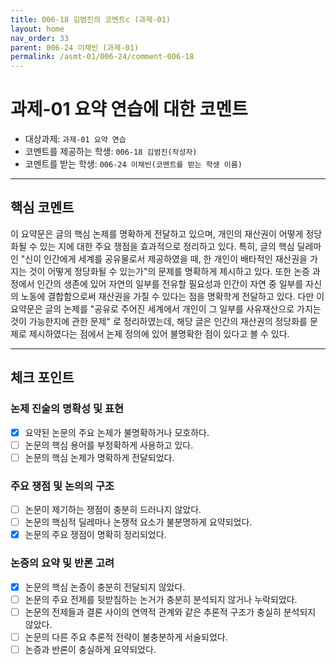 ```yaml
---
title: 006-18 김범진의 코멘트c (과제-01) 
layout: home
nav_order: 33
parent: 006-24 이채빈 (과제-01)
permalink: /asmt-01/006-24/comment-006-18
---
```


# 과제-01 요약 연습에 대한 코멘트

- 대상과제: `과제-01 요약 연습`  
- 코멘트를 제공하는 학생: `006-18 김범진(작성자)`  
- 코멘트를 받는 학생: `006-24 이채빈(코멘트를 받는 학생 이름)` 

---

## 핵심 코멘트

이 요약문은 글의 핵심 논제를 명확하게 전달하고 있으며, 개인의 재산권이 어떻게 정당화될 수 있는 지에 대한 주요 쟁점을 효과적으로 정리하고 있다. 특히, 글의 핵심 딜레마인 "신이 인간에게 세계를 공유물로서 제공하였을 때, 한 개인이 배타적인 재산권을 가지는 것이 어떻게 정당화될 수 있는가"의 문제를 명확하게 제시하고 있다. 또한 논증 과정에서 인간의 생존에 있어 자연의 일부를 전유할 필요성과 인간이 자연 중 일부를 자신의 노동에 결합함으로써 재산권을 가질 수 있다는 점을 명확학게 전달하고 있다. 다만 이 요약문은 글의 논제를 "공유로 주어진 세계에서 개인이 그 일부를 사유재산으로 가지는 것이 가능한지에 관한 문제" 로 정리하였는데, 해당 글은 인간의 재산권의 정당화를 문제로 제시하였다는 점에서 논제 정의에 있어 불명확한 점이 있다고 볼 수 있다. 

---

## 체크 포인트

### 논제 진술의 명확성 및 표현  
- [x] 요약된 논문의 주요 논제가 불명확하거나 모호하다.  
- [ ] 논문의 핵심 용어를 부정확하게 사용하고 있다.  
- [ ] 논문의 핵심 논제가 명확하게 전달되었다.  

### 주요 쟁점 및 논의의 구조  
- [ ] 논문이 제기하는 쟁점이 충분히 드러나지 않았다.  
- [ ] 논문의 핵심적 딜레마나 논쟁적 요소가 불분명하게 요약되었다.  
- [x] 논문의 주요 쟁점이 명확히 정리되었다.  

### 논증의 요약 및 반론 고려  
- [x] 논문의 핵심 논증이 충분히 전달되지 않았다.  
- [ ] 논문의 주요 전제를 뒷받침하는 논거가 충분히 분석되지 않거나 누락되었다.  
- [ ] 논문의 전제들과 결론 사이의 연역적 관계와 같은 추론적 구조가 충실히 분석되지 않았다.  
- [ ] 논문의 다른 주요 추론적 전략이 불충분하게 서술되었다.
- [ ] 논증과 반론이 충실하게 요약되었다. 